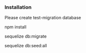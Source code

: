 ### Installation

Please create test-migration database

npm install

sequelize db:migrate

sequelize db:seed:all
